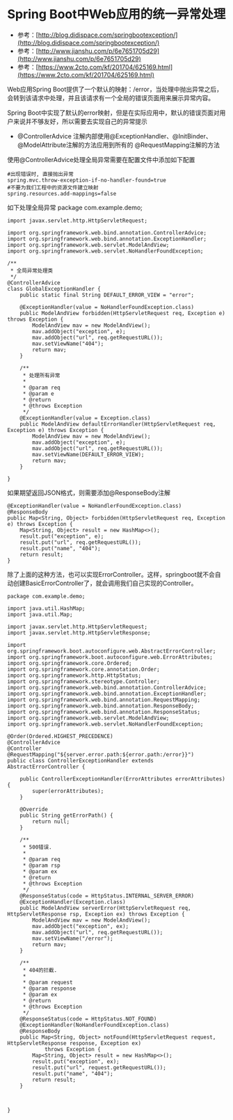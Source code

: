 # Spring Boot中Web应用的统一异常处理
- 参考：[http://blog.didispace.com/springbootexception/](http://blog.didispace.com/springbootexception/)
- 参考：[http://www.jianshu.com/p/6e7651705d29](http://www.jianshu.com/p/6e7651705d29)
- 参考：[https://www.2cto.com/kf/201704/625169.html](https://www.2cto.com/kf/201704/625169.html)

Web应用Spring Boot提供了一个默认的映射：/error，当处理中抛出异常之后，会转到该请求中处理，并且该请求有一个全局的错误页面用来展示异常内容。

Spring Boot中实现了默认的error映射，但是在实际应用中，默认的错误页面对用户来说并不够友好，所以需要去实现自己的异常提示



- @ControllerAdvice 注解内部使用@ExceptionHandler、@InitBinder、@ModelAttribute注解的方法应用到所有的 @RequestMapping注解的方法


使用@ControllerAdvice处理全局异常需要在配置文件中添加如下配置
    
    #出现错误时, 直接抛出异常
    spring.mvc.throw-exception-if-no-handler-found=true
    #不要为我们工程中的资源文件建立映射
    spring.resources.add-mappings=false


如下处理全局异常
    package com.example.demo;
    
    import javax.servlet.http.HttpServletRequest;
    
    import org.springframework.web.bind.annotation.ControllerAdvice;
    import org.springframework.web.bind.annotation.ExceptionHandler;
    import org.springframework.web.servlet.ModelAndView;
    import org.springframework.web.servlet.NoHandlerFoundException;
    
    /**
     * 全局异常处理类
     */
    @ControllerAdvice
    class GlobalExceptionHandler {
    	public static final String DEFAULT_ERROR_VIEW = "error";
    
    	@ExceptionHandler(value = NoHandlerFoundException.class)
    	public ModelAndView forbidden(HttpServletRequest req, Exception e) throws Exception {
    		ModelAndView mav = new ModelAndView();
    		mav.addObject("exception", e);
    		mav.addObject("url", req.getRequestURL());
    		mav.setViewName("404");
    		return mav;
    	}
    
    	/**
    	 * 处理所有异常
    	 * 
    	 * @param req
    	 * @param e
    	 * @return
    	 * @throws Exception
    	 */
    	@ExceptionHandler(value = Exception.class)
    	public ModelAndView defaultErrorHandler(HttpServletRequest req, Exception e) throws Exception {
    		ModelAndView mav = new ModelAndView();
    		mav.addObject("exception", e);
    		mav.addObject("url", req.getRequestURL());
    		mav.setViewName(DEFAULT_ERROR_VIEW);
    		return mav;
    	}
    
    }

如果期望返回JSON格式，则需要添加@ResponseBody注解

    @ExceptionHandler(value = NoHandlerFoundException.class)
    @ResponseBody
    public Map<String, Object> forbidden(HttpServletRequest req, Exception e) throws Exception {
    	Map<String, Object> result = new HashMap<>();
    	result.put("exception", e);
    	result.put("url", req.getRequestURL());
    	result.put("name", "404");
    	return result;
    }  


除了上面的这种方法，也可以实现ErrorController。这样，springboot就不会自动创建BasicErrorController了，就会调用我们自己实现的Controller。 

    package com.example.demo;
    
    import java.util.HashMap;
    import java.util.Map;
    
    import javax.servlet.http.HttpServletRequest;
    import javax.servlet.http.HttpServletResponse;
    
    import org.springframework.boot.autoconfigure.web.AbstractErrorController;
    import org.springframework.boot.autoconfigure.web.ErrorAttributes;
    import org.springframework.core.Ordered;
    import org.springframework.core.annotation.Order;
    import org.springframework.http.HttpStatus;
    import org.springframework.stereotype.Controller;
    import org.springframework.web.bind.annotation.ControllerAdvice;
    import org.springframework.web.bind.annotation.ExceptionHandler;
    import org.springframework.web.bind.annotation.RequestMapping;
    import org.springframework.web.bind.annotation.ResponseBody;
    import org.springframework.web.bind.annotation.ResponseStatus;
    import org.springframework.web.servlet.ModelAndView;
    import org.springframework.web.servlet.NoHandlerFoundException;
    
    @Order(Ordered.HIGHEST_PRECEDENCE)
    @ControllerAdvice
    @Controller
    @RequestMapping("${server.error.path:${error.path:/error}}")
    public class ControllerExceptionHandler extends AbstractErrorController {
    
    	public ControllerExceptionHandler(ErrorAttributes errorAttributes) {
    		super(errorAttributes);
    	}
    
    	@Override
    	public String getErrorPath() {
    		return null;
    	}
    
    	/**
    	 * 500错误.
    	 * 
    	 * @param req
    	 * @param rsp
    	 * @param ex
    	 * @return
    	 * @throws Exception
    	 */
    	@ResponseStatus(code = HttpStatus.INTERNAL_SERVER_ERROR)
    	@ExceptionHandler(Exception.class)
    	public ModelAndView serverError(HttpServletRequest req, HttpServletResponse rsp, Exception ex) throws Exception {
    		ModelAndView mav = new ModelAndView();
    		mav.addObject("exception", ex);
    		mav.addObject("url", req.getRequestURL());
    		mav.setViewName("/error");
    		return mav;
    	}
    
    	/**
    	 * 404的拦截.
    	 * 
    	 * @param request
    	 * @param response
    	 * @param ex
    	 * @return
    	 * @throws Exception
    	 */
    	@ResponseStatus(code = HttpStatus.NOT_FOUND)
    	@ExceptionHandler(NoHandlerFoundException.class)
    	@ResponseBody
    	public Map<String, Object> notFound(HttpServletRequest request, HttpServletResponse response, Exception ex)
    			throws Exception {
    		Map<String, Object> result = new HashMap<>();
    		result.put("exception", ex);
    		result.put("url", request.getRequestURL());
    		result.put("name", "404");
    		return result;
    	}
    
     
    
    }

